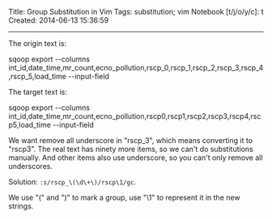 Title: Group Substitution in Vim
Tags: substitution; vim
Notebook [t/j/o/y/c]: t
Created: 2014-06-13 15:36:59

------

The origin text is:

sqoop export --columns int_id,date_time,mr_count,ecno_pollution,rscp_0,rscp_1,rscp_2,rscp_3,rscp_4,rscp_5,load_time --input-field

The target text is:

sqoop export --columns int_id,date_time,mr_count,ecno_pollution,rscp0,rscp1,rscp2,rscp3,rscp4,rscp5,load_time --input-field

We want remove all underscore in "rscp_3", which means converting it to "rscp3". The real text has ninety more items, so we can't do substitutions manually. And other items also use underscore, so you can't only remove all underscores.

Solution: `:s/rscp_\(\d\+\)/rscp\1/gc`.

We use "\(" and "\)" to mark a group, use "\1" to represent it in the new strings.
